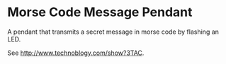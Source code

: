 # Morse Code Message Pendant
A pendant that transmits a secret message in morse code by flashing an LED.

See <http://www.technoblogy.com/show?3TAC>.

